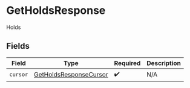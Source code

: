 # GetHoldsResponse

Holds


## Fields

| Field                                                                   | Type                                                                    | Required                                                                | Description                                                             |
| ----------------------------------------------------------------------- | ----------------------------------------------------------------------- | ----------------------------------------------------------------------- | ----------------------------------------------------------------------- |
| `cursor`                                                                | [GetHoldsResponseCursor](../../models/shared/GetHoldsResponseCursor.md) | :heavy_check_mark:                                                      | N/A                                                                     |